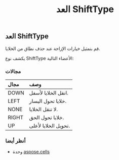 ﻿---
title: العد ShiftType
second_title: Aspose.Cells for Python via .NET API المراجع
description:
type: docs
weight: 2470
url: /ar/python-net/aspose.cells/shifttype/
is_root: false
---
##  العد ShiftType
قم بتمثيل خيارات الإزاحة عند حذف نطاق من الخلايا.



يكشف نوع ShiftType الأعضاء التالية:

###  مجالات
| مجال| وصف|
| :- | :- |
| DOWN | انقل الخلايا لأسفل.|
| LEFT | خلايا تحول اليسار.|
| NONE | لا تنقل الخلايا.|
| RIGHT | خلايا تحول الحق.|
| UP | تحويل الخلايا لأعلى.|



###  أنظر أيضا
* وحدة [aspose.cells](..)
